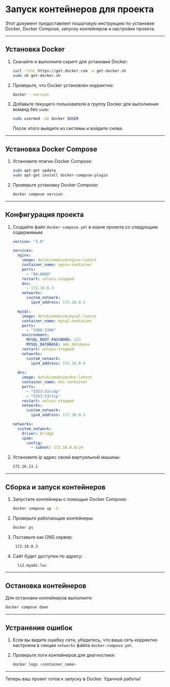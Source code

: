 # Запуск контейнеров для проекта

Этот документ предоставляет пошаговую инструкцию по установке Docker, Docker Compose, запуску контейнеров и настройке проекта.

---

## Установка Docker

1. Скачайте и выполните скрипт для установки Docker:

    ```bash
    curl -fsSL https://get.docker.com -o get-docker.sh
    sudo sh get-docker.sh
    ```

2. Проверьте, что Docker установлен корректно:

    ```bash
    docker --version
    ```

3. Добавьте текущего пользователя в группу Docker для выполнения команд без `sudo`:

    ```bash
    sudo usermod -aG docker $USER
    ```

    После этого выйдите из системы и войдите снова.

---

## Установка Docker Compose

1. Установите плагин Docker Compose:

    ```bash
    sudo apt-get update
    sudo apt-get install docker-compose-plugin
    ```

2. Проверьте установку Docker Compose:

    ```bash
    docker compose version
    ```

---

## Конфигурация проекта

1. Создайте файл `docker-compose.yml` в корне проекта со следующим содержимым:

    ```yaml
    version: "3.8"
    
    services:
      nginx:
        image: dotskinmaksim/nginx:latest
        container_name: nginx-container
        ports:
          - "80:8080"
        restart: unless-stopped
        dns:
          - 172.18.0.3
        networks:
          custom_network:
            ipv4_address: 172.18.0.2
    
      mysql:
        image: dotskinmaksim/mysql:latest
        container_name: mysql-container
        ports:
          - "3306:3306"
        environment:
          MYSQL_ROOT_PASSWORD: 123
          MYSQL_DATABASE: ads_database
        restart: unless-stopped
        networks:
          custom_network:
            ipv4_address: 172.18.0.4
      
      dns:
        image: dotskinmaksim/dns:latest
        container_name: dns-container
        ports:
          - "5353:53/udp"
          - "5353:53/tcp"
        restart: unless-stopped
        networks:
          custom_network:
            ipv4_address: 172.18.0.3
    
    networks:
      custom_network:
        driver: bridge
        ipam:
          config:
            - subnet: 172.18.0.0/24
    
    ```
2. Установите ip адрес своей виртуальной машины:
   
    ```bash
    172.16.13.1
    ```
---

## Сборка и запуск контейнеров



1. Запустите контейнеры с помощью Docker Compose:

    ```bash
    docker compose up -d
    ```

2. Проверьте работающие контейнеры:

    ```bash
    docker ps
    ```
3. Поставьте как DNS сервер:

    ```bash
     172.18.0.3
    ```
4. Сайт будет доступен по адресу:
   ```bash
     ls2.myads.loc
    ```
---

## Остановка контейнеров

Для остановки контейнеров выполните:

```bash
docker compose down
```

---

## Устранение ошибок

1. Если вы видите ошибку сети, убедитесь, что ваша сеть корректно настроена в секции `networks` файла `docker-compose.yml`.
2. Проверьте логи контейнеров для диагностики:

    ```bash
    docker logs <container_name>
    ```

---

Теперь ваш проект готов к запуску в Docker. Удачной работы!

